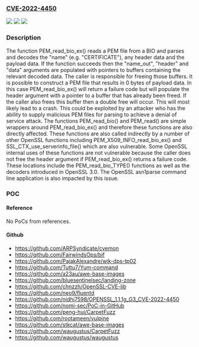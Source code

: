 ### [CVE-2022-4450](https://cve.mitre.org/cgi-bin/cvename.cgi?name=CVE-2022-4450)
![](https://img.shields.io/static/v1?label=Product&message=OpenSSL&color=blue)
![](https://img.shields.io/static/v1?label=Version&message=3.0.0%3C%203.0.8%20&color=brighgreen)
![](https://img.shields.io/static/v1?label=Vulnerability&message=double-free&color=brighgreen)

### Description

The function PEM_read_bio_ex() reads a PEM file from a BIO and parses and decodes the "name" (e.g. "CERTIFICATE"), any header data and the payload data. If the function succeeds then the "name_out", "header" and "data" arguments are populated with pointers to buffers containing the relevant decoded data. The caller is responsible for freeing those buffers. It is possible to construct a PEM file that results in 0 bytes of payload data. In this case PEM_read_bio_ex() will return a failure code but will populate the header argument with a pointer to a buffer that has already been freed. If the caller also frees this buffer then a double free will occur. This will most likely lead to a crash. This could be exploited by an attacker who has the ability to supply malicious PEM files for parsing to achieve a denial of service attack. The functions PEM_read_bio() and PEM_read() are simple wrappers around PEM_read_bio_ex() and therefore these functions are also directly affected. These functions are also called indirectly by a number of other OpenSSL functions including PEM_X509_INFO_read_bio_ex() and SSL_CTX_use_serverinfo_file() which are also vulnerable. Some OpenSSL internal uses of these functions are not vulnerable because the caller does not free the header argument if PEM_read_bio_ex() returns a failure code. These locations include the PEM_read_bio_TYPE() functions as well as the decoders introduced in OpenSSL 3.0. The OpenSSL asn1parse command line application is also impacted by this issue.

### POC

#### Reference
No PoCs from references.

#### Github
- https://github.com/ARPSyndicate/cvemon
- https://github.com/FairwindsOps/bif
- https://github.com/PajakAlexandre/wik-dps-tp02
- https://github.com/Tuttu7/Yum-command
- https://github.com/a23au/awe-base-images
- https://github.com/bluesentinelsec/landing-zone
- https://github.com/chnzzh/OpenSSL-CVE-lib
- https://github.com/neo9/fluentd
- https://github.com/nidhi7598/OPENSSL_1.1.1g_G3_CVE-2022-4450
- https://github.com/nomi-sec/PoC-in-GitHub
- https://github.com/peng-hui/CarpetFuzz
- https://github.com/rootameen/vulpine
- https://github.com/stkcat/awe-base-images
- https://github.com/waugustus/CarpetFuzz
- https://github.com/waugustus/waugustus

